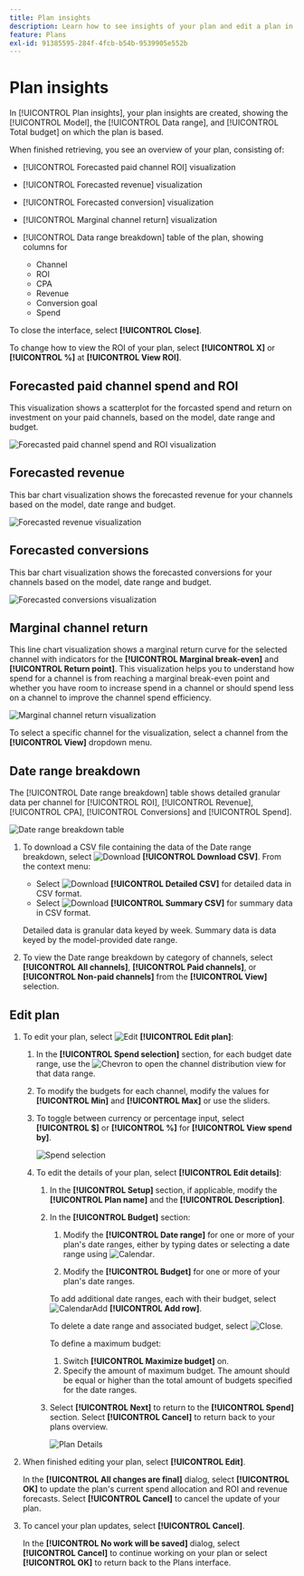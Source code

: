 ```yaml
---
title: Plan insights
description: Learn how to see insights of your plan and edit a plan in Mix Modeler.
feature: Plans
exl-id: 91385595-284f-4fcb-b54b-9539905e552b
---
```

# Plan insights

  
In [!UICONTROL Plan insights], your plan insights are created, showing the [!UICONTROL Model], the [!UICONTROL Data range], and [!UICONTROL Total budget] on which the plan is based.

When finished retrieving, you see an overview of your plan, consisting of: 

- [!UICONTROL Forecasted paid channel ROI] visualization
- [!UICONTROL Forecasted revenue] visualization 
- [!UICONTROL Forecasted conversion] visualization
- [!UICONTROL Marginal channel return] visualization
- [!UICONTROL Data range breakdown] table of the plan, showing columns for

  - Channel
  - ROI
  - CPA
  - Revenue
  - Conversion goal
  - Spend

To close the interface, select **[!UICONTROL Close]**. 

To change how to view the ROI of your plan, select **[!UICONTROL X]** or **[!UICONTROL  %]** at **[!UICONTROL View ROI]**. 

## Forecasted paid channel spend and ROI

This visualization shows a scatterplot for the forcasted spend and return on investment on your paid channels, based on the model, date range and budget.

![Forecasted paid channel spend and ROI visualization](../assets/overview-plan-forecasted-paid-channel-send-roi.png)


## Forecasted revenue

This bar chart visualization shows the forecasted revenue for your channels based on the model, date range and budget.

![Forecasted revenue visualization](../assets/overview-plan-forecasted-revenue.png)


## Forecasted conversions

This bar chart visualization shows the forecasted conversions for your channels based on the model, date range and budget.

![Forecasted conversions visualization](../assets/overview-plan-forecasted-conversions.png)


## Marginal channel return

This line chart visualization shows a marginal return curve for the selected channel with indicators for the **[!UICONTROL Marginal break-even]** and **[!UICONTROL Return point]**. This visualization helps you to understand how spend for a channel is from reaching a marginal break-even point and whether you have room to increase spend in a channel or should spend less on a channel to improve the channel spend efficiency.

![Marginal channel return visualization](../assets/overview-plan-marginal-channel-return.png)

To select a specific channel for the visualization, select a channel from the **[!UICONTROL View]** dropdown menu.


## Date range breakdown

The [!UICONTROL Date range breakdown] table shows detailed granular data per channel for [!UICONTROL ROI], [!UICONTROL Revenue], [!UICONTROL CPA], [!UICONTROL Conversions] and [!UICONTROL Spend].

![Date range breakdown table](../assets/overview-plan-date-range-breakdown.png)

1. To download a CSV file containing the data of the Date range breakdown, select ![Download](/help/assets/icons/Download.svg) **[!UICONTROL Download CSV]**. From the context menu:

   - Select ![Download](/help/assets/icons/Download.svg) **[!UICONTROL Detailed CSV]** for detailed data in CSV format. 
   - Select ![Download](/help/assets/icons/Download.svg) **[!UICONTROL Summary CSV]** for summary data in CSV format. 

   Detailed data is granular data keyed by week. Summary data is data keyed by the model-provided date range.

1. To view the Date range breakdown by category of channels, select **[!UICONTROL All channels]**, **[!UICONTROL Paid channels]**, or **[!UICONTROL Non-paid channels]** from the **[!UICONTROL View]** selection.


## Edit plan

1. To edit your plan, select ![Edit](/help/assets/icons/Edit.svg) **[!UICONTROL Edit plan]**:
    
    1. In the **[!UICONTROL Spend selection]** section, for each budget date range, use the ![Chevron](/help/assets/icons/ChevronRight.svg) to open the channel distribution view for that data range.

    1. To modify the budgets for each channel, modify the values for **[!UICONTROL Min]** and **[!UICONTROL Max]** or use the sliders.

    1. To toggle between currency or percentage input, select **[!UICONTROL $]** or **[!UICONTROL %]** for **[!UICONTROL View spend by]**.

       ![Spend selection](/help/assets/spend-selection.png)

    1. To edit the details of your plan, select **[!UICONTROL Edit details]**:

       1. In the **[!UICONTROL Setup]** section, if applicable, modify the **[!UICONTROL Plan name]** and the **[!UICONTROL Description]**.

       1. In the **[!UICONTROL Budget]** section:

          1. Modify the **[!UICONTROL Date range]** for one or more of your plan's date ranges, either by typing dates or selecting a date range using ![Calendar](/help/assets/icons/Calendar.svg).

          1. Modify the **[!UICONTROL Budget]** for one or more of your plan's date ranges.
     
          To add additional date ranges, each with their budget, select ![CalendarAdd](/help/assets/icons/CalendarAdd.svg) **[!UICONTROL Add row]**.
     
          To delete a date range and associated budget, select ![Close](/help/assets/icons/Close.svg).

          To define a maximum budget:

          1. Switch **[!UICONTROL Maximize budget]** on.
          1. Specify the amount of maximum budget. The amount should be equal or higher than the total amount of budgets specified for the date ranges.

       1. Select **[!UICONTROL Next]** to return to the **[!UICONTROL Spend]** section. Select **[!UICONTROL Cancel]** to return back to your plans overview.

          ![Plan Details](/help/assets/plan-details.png)


1. When finished editing your plan, select **[!UICONTROL Edit]**.

    In the **[!UICONTROL All changes are final]** dialog, select **[!UICONTROL OK]** to update the plan's current spend allocation and ROI and revenue forecasts. Select **[!UICONTROL Cancel]** to cancel the update of your plan.

1. To cancel your plan updates, select **[!UICONTROL Cancel]**.

    In the **[!UICONTROL No work will be saved]** dialog, select **[!UICONTROL Cancel]** to continue working on your plan or select **[!UICONTROL OK]** to return back to the Plans interface.
